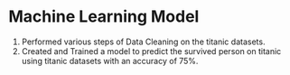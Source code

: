 # Machine Learning Model #

1) Performed various steps of Data Cleaning on the titanic datasets.<br>
2) Created and Trained a model to predict the survived person on titanic using titanic datasets with an accuracy of 75%.
